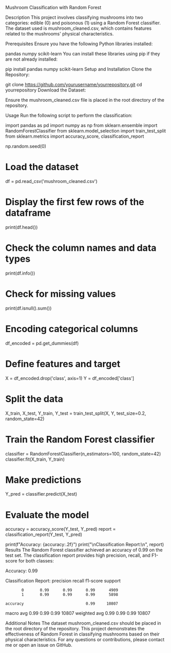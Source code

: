 Mushroom Classification with Random Forest

Description
This project involves classifying mushrooms into two categories: edible (0) and poisonous (1) using a Random Forest classifier. The dataset used is mushroom_cleaned.csv, which contains features related to the mushrooms' physical characteristics.

Prerequisites
Ensure you have the following Python libraries installed:

pandas
numpy
scikit-learn
You can install these libraries using pip if they are not already installed:

pip install pandas numpy scikit-learn
Setup and Installation
Clone the Repository:

git clone https://github.com/yourusername/yourrepository.git
cd yourrepository
Download the Dataset:

Ensure the mushroom_cleaned.csv file is placed in the root directory of the repository.

Usage
Run the following script to perform the classification:

import pandas as pd
import numpy as np
from sklearn.ensemble import RandomForestClassifier
from sklearn.model_selection import train_test_split
from sklearn.metrics import accuracy_score, classification_report

np.random.seed(0)

# Load the dataset
df = pd.read_csv('mushroom_cleaned.csv')

# Display the first few rows of the dataframe
print(df.head())

# Check the column names and data types
print(df.info())

# Check for missing values
print(df.isnull().sum())

# Encoding categorical columns
df_encoded = pd.get_dummies(df)

# Define features and target
X = df_encoded.drop('class', axis=1)
Y = df_encoded['class']

# Split the data
X_train, X_test, Y_train, Y_test = train_test_split(X, Y, test_size=0.2, random_state=42)

# Train the Random Forest classifier
classifier = RandomForestClassifier(n_estimators=100, random_state=42)
classifier.fit(X_train, Y_train)

# Make predictions
Y_pred = classifier.predict(X_test)

# Evaluate the model
accuracy = accuracy_score(Y_test, Y_pred)
report = classification_report(Y_test, Y_pred)

print(f"Accuracy: {accuracy:.2f}")
print("\nClassification Report:\n", report)
Results
The Random Forest classifier achieved an accuracy of 0.99 on the test set. The classification report provides high precision, recall, and F1-score for both classes:


Accuracy: 0.99

Classification Report:
               precision    recall  f1-score   support

           0       0.99      0.99      0.99      4909
           1       0.99      0.99      0.99      5898

    accuracy                           0.99     10807
   macro avg       0.99      0.99      0.99     10807
weighted avg       0.99      0.99      0.99     10807

Additional Notes
The dataset mushroom_cleaned.csv should be placed in the root directory of the repository.
This project demonstrates the effectiveness of Random Forest in classifying mushrooms based on their physical characteristics.
For any questions or contributions, please contact me or open an issue on GitHub.
